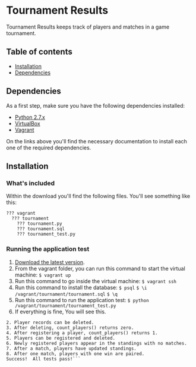 # Tournament Results

Tournament Results keeps track of players and matches in a game tournament.

## Table of contents

- [Installation](#installation)
- [Dependencies](#dependencies)

## Dependencies
As a first step, make sure you have the following dependencies installed:
- [Python 2.7.x](https://www.python.org/downloads/)
- [VirtualBox](https://www.virtualbox.org/wiki/Downloads)
- [Vagrant](https://www.vagrantup.com/downloads.html)

On the links above you'll find the necessary documentation to install each one of the required dependencies.

## Installation

### What's included

Within the download you'll find the following files. You'll see something like this:

```
??? vagrant
  ??? tournament
    ??? tournament.py
    ??? tournament.sql
    ??? tournament_test.py
```

### Running the application test

1. [Download the latest version](https://github.com/jlulloav/tournament_results/archive/master.zip).
2. From the vagrant folder, you can run this command to start the virtual machine:
```$ vagrant up```
3. Run this command to go inside the virtual machine:
```$ vagrant ssh```
4. Run this command to install the database:
```$ psql```
```$ \i /vagrant/tournament/tournament.sql```
```$ \q```
5. Run this command to run the application test:
```$ python /vagrant/tournament/tournament_test.py```
6. If everything is fine, You will see this.
```1. Old matches can be deleted.
2. Player records can be deleted.
3. After deleting, count_players() returns zero.
4. After registering a player, count_players() returns 1.
5. Players can be registered and deleted.
6. Newly registered players appear in the standings with no matches.
7. After a match, players have updated standings.
8. After one match, players with one win are paired.
Success!  All tests pass!```